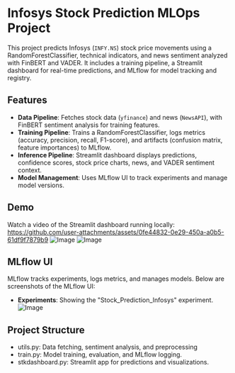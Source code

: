 # Infosys Stock Prediction MLOps Project

This project predicts Infosys (`INFY.NS`) stock price movements using a RandomForestClassifier, technical indicators, and news sentiment analyzed with FinBERT and VADER. It includes a training pipeline, a Streamlit dashboard for real-time predictions, and MLflow for model tracking and registry.

## Features
- **Data Pipeline**: Fetches stock data (`yfinance`) and news (`NewsAPI`), with FinBERT sentiment analysis for training features.
- **Training Pipeline**: Trains a RandomForestClassifier, logs metrics (accuracy, precision, recall, F1-score), and artifacts (confusion matrix, feature importances) to MLflow.
- **Inference Pipeline**: Streamlit dashboard displays predictions, confidence scores, stock price charts, news, and VADER sentiment context.
- **Model Management**: Uses MLflow UI to track experiments and manage model versions.

## Demo
Watch a video of the Streamlit dashboard running locally: <br>
https://github.com/user-attachments/assets/0fe44832-0e29-450a-a0b5-61df9f7879b9
![Image](https://github.com/user-attachments/assets/a92c4263-bfe3-4ccc-9983-f2768506d481)
![Image](https://github.com/user-attachments/assets/70e0ecc6-7b00-46e0-8dcb-b5bddf692d47)

## MLflow UI
MLflow tracks experiments, logs metrics, and manages models. Below are screenshots of the MLflow UI:
- **Experiments**: Showing the "Stock_Prediction_Infosys" experiment.
![Image](https://github.com/user-attachments/assets/67a01841-b2c8-433e-b135-26f7502791e2)

## Project Structure
- utils.py: Data fetching, sentiment analysis, and preprocessing <br>
- train.py: Model training, evaluation, and MLflow logging. <br>
- stkdashboard.py: Streamlit app for predictions and visualizations.
